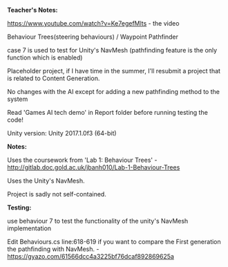 **Teacher's Notes:**

https://www.youtube.com/watch?v=Ke7egefMlts - the video

Behaviour Trees(steering behaviours) / Waypoint Pathfinder

case 7 is used to test for Unity's NavMesh (pathfinding feature is the only function which is enabled)

Placeholder project, if I have time in the summer, I'll resubmit a project that is related to Content Generation.

No changes with the AI except for adding a new pathfinding method to the system

Read 'Games AI tech demo' in Report folder before running testing the code!

Unity version: Unity 2017.1.0f3 (64-bit)


**Notes:**


Uses the coursework from 'Lab 1: Behaviour Trees' - http://gitlab.doc.gold.ac.uk/jbanh010/Lab-1-Behaviour-Trees

Uses the Unity's NavMesh.

Project is sadly not self-contained.



**Testing:**


use behaviour 7 to test the functionality of the unity's NavMesh implementation

Edit Behaviours.cs line:618-619 if you want to compare the First generation the pathfinding with NavMesh. - https://gyazo.com/61566dcc4a3225bf76dcaf892869625a



